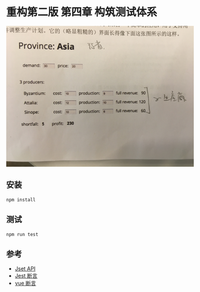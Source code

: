 # 重构第二版 第四章 构筑测试体系
![](./img/p1.jpg)


## 安装
```
npm install
```

## 测试
```
npm run test
```




## 参考
- [Jset API](https://jestjs.io/docs/zh-Hans/api)
- [Jest 断言](https://jestjs.io/docs/en/expect.html)
- [vue 断言](https://vue-test-utils.vuejs.org/zh/api/wrapper/#%E5%B1%9E%E6%80%A7) 
